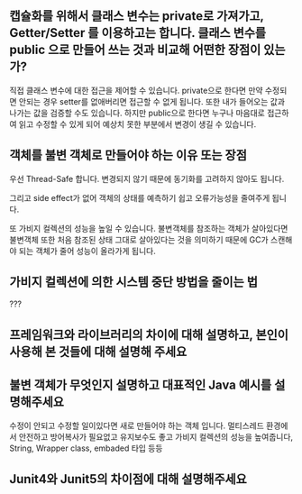 ## 캡슐화를 위해서 클래스 변수는 private로 가져가고, Getter/Setter 를 이용하고는 합니다. 클래스 변수를 public 으로 만들어 쓰는 것과 비교해 어떤한 장점이 있는가?

직접 클래스 변수에 대한 접근을 제어할 수 있습니다. private으로 한다면 만약 수정되면 안되는 경우 setter를 없애버리면 접근할 수 없게 됩니다. 또한 내가 들어오는 값과 나가는 값을 검증할 수도 있습니다. 하지만 public으로 한다면 누구나 마음대로 접근하여 읽고 수정할 수 있게 되어 예상치 못한 부분에서 변경이 생길 수 있습니다. 

## 객체를 불변 객체로 만들어야 하는 이유 또는 장점
우선 Thread-Safe 합니다. 변경되지 않기 때문에 동기화를 고려하지 않아도 됩니다.

그리고 side effect가 없어 객체의 상태를 예측하기 쉽고 오류가능성을 줄여주게 됩니다. 

또 가비지 컬렉션의 성능을 높일 수 있습니다. 불변객체를 참조하는 객체가 살아있다면 불변객체 또한 처음 참조된 상태 그대로 살아있다는 것을 의미하기 때문에 GC가 스캔해야 되는 객체가 줄어 성능이 올라가게 됩니다.

## 가비지 컬렉션에 의한 시스템 중단 방법을 줄이는 법
???


## 프레임워크와 라이브러리의 차이에 대해 설명하고, 본인이 사용해 본 것들에 대해 설명해 주세요


## 불변 객체가 무엇인지 설명하고 대표적인 Java 예시를 설명해주세요
수정이 안되고 수정할 일이있다면 새로 만들어야 하는 객체 입니다. 멀티스레드 환경에서 안전하고 방어복사가 필요없고 유지보수도 좋고 가비지 컬렉션의 성능을 높여줍니다, String, Wrapper class, embaded 타입 등등


## Junit4와 Junit5의 차이점에 대해 설명해주세요
